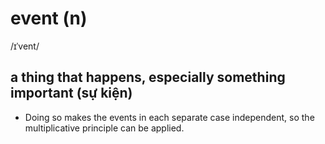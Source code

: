 # event (n)

/ɪˈvent/

## a thing that happens, especially something important (sự kiện)

- Doing so makes the events in each separate case independent, so the multiplicative principle can be applied.